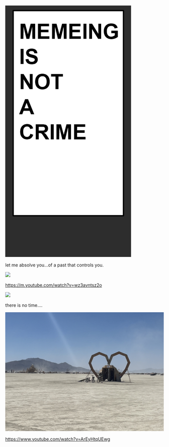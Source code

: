 ![alt text](https://github.com/DavidPynes/memes/blob/main/meme_crime.png)

let me absolve you...of a past that controls you.

![](https://www.youtube.com/watch?v=R4shwJBnYEM)

https://m.youtube.com/watch?v=wz3avntsz2o

![](https://github.com/DavidPynes/memes/blob/main/BURN.gif)

there is no time....

![](https://github.com/DavidPynes/memes/blob/main/IMG_3515.jpeg)

https://www.youtube.com/watch?v=ArEyHtqUEwg
